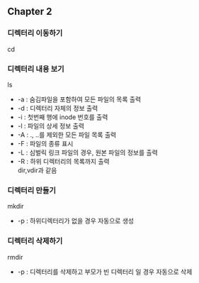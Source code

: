 ## Chapter 2 ##

### 디렉터리 이동하기 ###  
cd  
### 디렉터리 내용 보기 ###
ls 
* -a : 숨김파일을 포함하여 모든 파일의 목록 출력  
* -d : 디렉터리 자체의 정보 출력  
* -i : 첫번째 행에 inode 번호를 출력  
* -l : 파일의 상세 정보 출력  
* -A : ., ..를 제외한 모든 파일 목록 출력  
* -F : 파일의 종류 표시  
* -L : 심벌릭 링크 파일의 경우, 원본 파일의 정보를 출력  
* -R : 하위 디렉터리의 목록까지 출력  
dir,vdir과 같음  

### 디렉터리 만들기 ###  
mkdir  
* -p : 하위디렉터리가 없을 경우 자동으로 생성
  
### 디렉터리 삭제하기 ###
rmdir  
* -p : 디렉터리를 삭제하고 부모가 빈 디렉터리 일 경우 자동으로 삭제  

